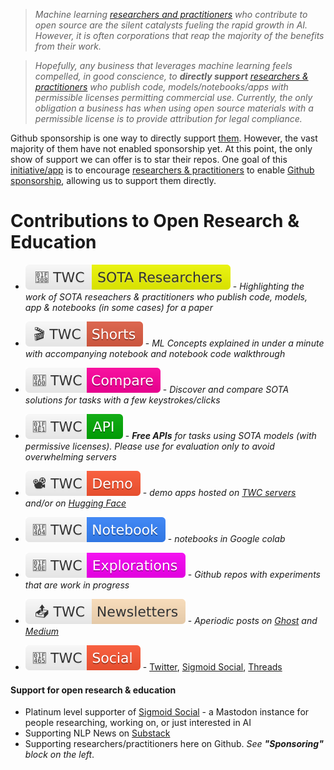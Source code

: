 
>_Machine learning [researchers and practitioners](https://github.com/taskswithcode/sota_researchers_with_published_code) who contribute to open source are the silent catalysts fueling the rapid growth in AI. However, it is often corporations that reap the majority of the benefits from their work._

>_Hopefully, any business that leverages machine learning feels compelled, in good conscience, to **directly support** [researchers & practitioners](https://github.com/taskswithcode/sota_researchers_with_published_code)  who  publish code, models/notebooks/apps with permissible licenses permitting commercial use.  Currently, the only obligation a business has when using open source materials with a permissible license is to provide attribution for legal compliance._

 Github sponsorship is one way to directly support [them](https://github.com/taskswithcode/sota_researchers_with_published_code). 
However, the vast majority of them have not enabled sponsorship yet.  At this point, the only show of support we can offer is to star their repos. One goal of this [initiative/app](https://github.com/taskswithcode/sota_researchers_with_published_code) is to encourage [researchers & practitioners](https://github.com/taskswithcode/sota_researchers_with_published_code) to enable [Github sponsorship](https://github.com/sponsors#regions), allowing us to support them directly.

# Contributions to Open Research & Education

- [![SOTA Researchers](https://raw.githubusercontent.com/taskswithcode/image_assets/main/.github/images/SOTAResearchers.svg)](https://github.com/taskswithcode/sota_researchers_with_published_code) - _Highlighting the work of SOTA reseachers & practitioners who publish code, models, app & notebooks (in some cases) for a paper_

- [![TWC Shorts](https://raw.githubusercontent.com/taskswithcode/image_assets/main/.github/images/TWCShorts.svg)](https://github.com/taskswithcode/MLIntro) - _ML Concepts explained in under a minute with accompanying notebook and notebook code walkthrough_

  
- [![Discover and Compare SOTA models](https://raw.githubusercontent.com/taskswithcode/image_assets/main/.github/images/TWCCompare.svg)](https://taskswithcode.com/find_sota_repos/) - _Discover and compare SOTA solutions for tasks with a few keystrokes/clicks_


 - [![APIs](https://raw.githubusercontent.com/taskswithcode/image_assets/main/.github/images/TWCAPI.svg)](https://www.taskswithcode.com/salient_object_detection/) -   _**Free APIs** for tasks using SOTA models (with permissive licenses). Please use for evaluation only to avoid overwhelming servers_
 
 - [![Apps](https://raw.githubusercontent.com/taskswithcode/image_assets/main/.github/images/TWCDemo.svg)](https://taskswithcode.com/sentence_similarity/) - _demo apps hosted on [TWC servers](https://taskswithcode.com/sentence_similarity) and/or on [Hugging Face](https://huggingface.co/taskswithcode)_
 - [![Notebooks](https://raw.githubusercontent.com/taskswithcode/image_assets/main/.github/images/TWCNotebook.svg)](https://github.com/taskswithcode/latent-diffusion/blob/main/TWCLatentDiffusion.ipynb) - _notebooks in Google colab_
 - [![Explorations](https://raw.githubusercontent.com/taskswithcode/image_assets/main/.github/images/TWCExplorations.svg)](https://github.com/taskswithcode/latent-diffusion/blob/main/TWCLatentDiffusion.ipynb) - _Github repos with experiments that are work in progress_
 - [![Newsletters](https://raw.githubusercontent.com/taskswithcode/image_assets/main/.github/images/TWCNewsletter.svg)](https://taskswithcode.ghost.io/) - _Aperiodic posts on [Ghost](https://taskswithcode.ghost.io/) and [Medium](https://medium.com/taskswithcode)_
 -  [![Social](https://raw.githubusercontent.com/taskswithcode/image_assets/main/.github/images/TWCSocial.svg)](https://twitter.com/TasksWithCode) - [Twitter](https://twitter.com/TasksWithCode), [Sigmoid Social](https://sigmoid.social/@twc), [Threads](https://www.threads.net/@taskswithcode)

#### Support for open research & education
- Platinum level supporter of [Sigmoid Social](https://sigmoid.social/about) - a Mastodon instance for people researching, working on, or just interested in AI
- Supporting NLP News on [Substack](https://substack.com/@taskswithcode)
- Supporting researchers/practitioners here on Github. _See **"Sponsoring"** block on the left_.
   
